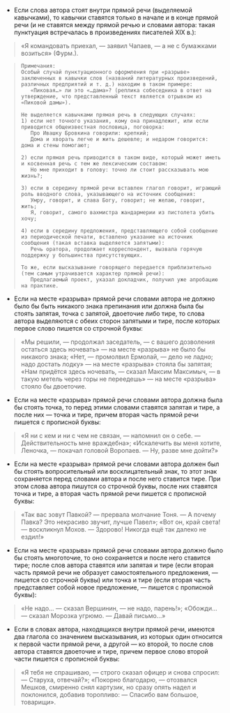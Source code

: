 - Если слова автора стоят внутри прямой речи (выделяемой кавычками), то кавычки ставятся только в начале и в конце прямой речи (и не ставятся между прямой речью и словами автора: такая пунктуация встречалась в произведениях писателей XIX в.):
> «Я командовать приехал, — заявил Чапаев, — а не с бумажками возиться» (Фурм.).

>
>     Примечания:
>     Особый случай пунктуационного оформления при «разрыве» заключенных в кавычки слов (названий литературных произведений, различных предприятий и т. д.) находим в таком примере:
>        «Пиковая…» ли это «…дама»? (реплика собеседника в ответ на утверждение, что представленный текст является отрывком из «Пиковой дамы»).
>
>     Не выделяется кавычками прямая речь в следующих случаях:
>     1) если нет точного указания, кому она принадлежит, или если приводится общеизвестная пословица, поговорка:
>        Про Ивашку Бровкина говорили: крепкий;
>        Дома и хворать легче и жить дешевле; и недаром говорится: дома и стены помогают;
>
>     2) если прямая речь приводится в таком виде, который может иметь и косвенная речь с тем же лексическим составом:
>        Но мне приходит в голову: точно ли стоит рассказывать мою жизнь?;
>
>     3) если в середину прямой речи вставлен глагол говорит, играющий роль вводного слова, указывающего на источник сообщения:
>        Умру, говорит, и слава Богу, говорит; не желаю, говорит, жить;
>        Я, говорит, самого вахмистра жандармерии из пистолета убить хочу;
>
>     4) если в середину предложения, представляющего собой сообщение из периодической печати, вставлено указание на источник сообщения (такая вставка выделяется запятыми):
>        Речь оратора, продолжает корреспондент, вызвала горячую поддержку у большинства присутствующих.
>
>     То же, если высказывание говорящего передается приблизительно (тем самым утрачивается характер прямой речи):
>        Предлагаемый проект, указал докладчик, получил уже апробацию на практике.
>

- Если на месте «разрыва» прямой речи словами автора не должно было бы быть никакого знака препинания или должна была бы стоять запятая, точка с запятой, двоеточие либо тире, то слова автора выделяются с обеих сторон запятыми и тире, после которых первое слово пишется со строчной буквы:
> «Мы решили, — продолжал заседатель, — с вашего дозволения остаться здесь ночевать» — на месте «разрыва» не было бы никакого знака;
> «Нет, — промолвил Ермолай, — дело не ладно; надо достать лодку» — на месте «разрыва» стояла бы запятая;
> «Нам придётся здесь ночевать, — сказал Максим Максимыч, — в такую метель через горы не переедешь» — на месте «разрыва» стояло бы двоеточие.

- Если на месте «разрыва» прямой речи словами автора должна была бы стоять точка, то перед этими словами ставятся запятая и тире, а после них — точка и тире, причем вторая часть прямой речи пишется с прописной буквы:
> «Я ни с кем и ни с чем не связан, — напомнил он о себе. — Действительность мне враждебна»;
> «Искалечить вы меня хотите, Леночка, — покачал головой Воропаев. — Ну, разве мне дойти?»

- Если на месте «разрыва» прямой речи словами автора должен был бы стоять вопросительный или восклицательный знак, то этот знак сохраняется перед словами автора и после него ставится тире. При этом слова автора пишутся со строчной буквы, после них ставятся точка и тире, а вторая часть прямой речи пишется с прописной буквы:
> «Так вас зовут Павкой? — прервала молчание Тоня. — А почему Павка? Это некрасиво звучит, лучше Павел»;
> «Вот он, край света! — воскликнул Мохов. — Здорово! Никогда ещё так далеко не ездил!»

- Если на месте «разрыва» прямой речи словами автора должно было бы стоять многоточие, то оно сохраняется и после него ставится тире; после слов автора ставятся или запятая и тире (если вторая часть прямой речи не образует самостоятельного предложения, — пишется со строчной буквы) или точка и тире (если вторая часть представляет собой новое предложение, — пишется с прописной буквы):
> «Не надо… — сказал Вершинин, — не надо, парень!»;
> «Обожди… — сказал Морозка угрюмо. — Давай письмо…»

- Если в словах автора, находящихся внутри прямой речи, имеются два глагола со значением высказывания, из которых один относится к первой части прямой речи, а другой — ко второй, то после слов автора ставятся двоеточие и тире, причем первое слово второй части пишется с прописной буквы:
> «Я тебя не спрашиваю, — строго сказал офицер и снова спросил: — Старуха, отвечай?»;
> «Покорно благодарю, — отозвался Мешков, смиренно снял картузик, но сразу опять надел и поклонился, добавив торопливо: — Спасибо вам большое, товарищи».
